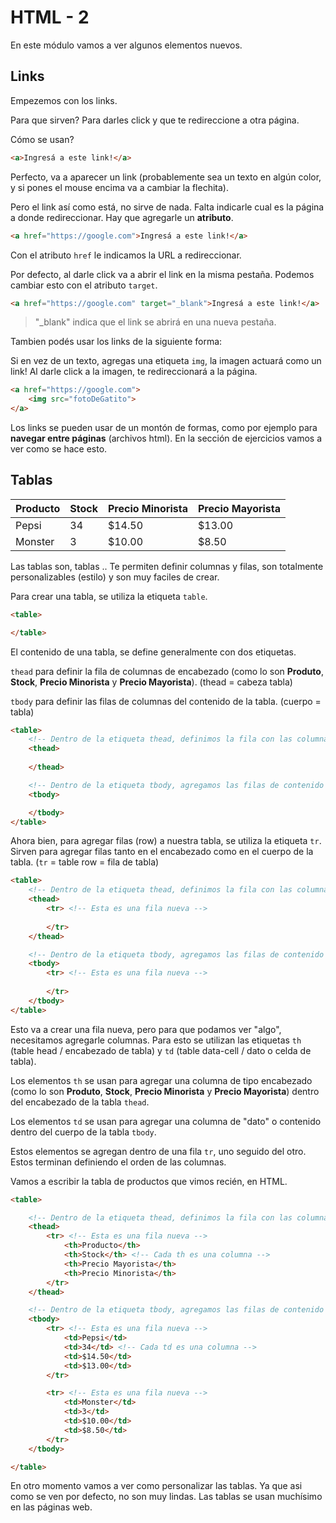 # HTML - 2

En este módulo vamos a ver algunos elementos nuevos.

## Links

Empezemos con los links.

Para que sirven? Para darles click y que te redireccione a otra página.

Cómo se usan?

```html
<a>Ingresá a este link!</a>
```

Perfecto, va a aparecer un link (probablemente sea un texto en algún color, y si pones el mouse encima va a cambiar la flechita).

Pero el link así como está, no sirve de nada. Falta indicarle cual es la página a donde redireccionar. Hay que agregarle un **atributo**.

```html
<a href="https://google.com">Ingresá a este link!</a>
```
Con el atributo ``href`` le indicamos la URL a redireccionar.

Por defecto, al darle click va a abrir el link en la misma pestaña. Podemos cambiar esto con el atributo ``target``.

```html
<a href="https://google.com" target="_blank">Ingresá a este link!</a>
```

> "_blank" indica que el link se abrirá en una nueva pestaña.

Tambien podés usar los links de la siguiente forma:

Si en vez de un texto, agregas una etiqueta ``img``, la imagen actuará como un link! Al darle click a la imagen, te redireccionará a la página.

```html
<a href="https://google.com">
    <img src="fotoDeGatito">
</a>
```

Los links se pueden usar de un montón de formas, como por ejemplo para **navegar entre páginas** (archivos html). En la sección de ejercicios vamos a ver como se hace esto.

## Tablas

|  Producto | Stock  | Precio Minorista  | Precio Mayorista  |
|---|---|---|---|
|  Pepsi | 34  |  $14.50 |  $13.00 |
|  Monster | 3  |  $10.00 |  $8.50 |

Las tablas son, tablas .. Te permiten definir columnas y filas, son totalmente personalizables (estilo) y son muy faciles de crear.

Para crear una tabla, se utiliza la etiqueta ``table``.

```html
<table>

</table>
```

El contenido de una tabla, se define generalmente con dos etiquetas. 

``thead`` para definir la fila de columnas de encabezado (como lo son **Produto**, **Stock**, **Precio Minorista** y **Precio Mayorista**). (thead = cabeza tabla)

``tbody`` para definir las filas de columnas del contenido de la tabla. (cuerpo = tabla)

```html
<table>
    <!-- Dentro de la etiqueta thead, definimos la fila con las columnas de encabezado -->
    <thead>
    
    </thead>

    <!-- Dentro de la etiqueta tbody, agregamos las filas de contenido de la tabla -->
    <tbody>

    </tbody>
</table>
```

Ahora bien, para agregar filas (row) a nuestra tabla, se utiliza la etiqueta ``tr``. Sirven para agregar filas tanto en el encabezado como en el cuerpo de la tabla. (``tr`` = table row = fila de tabla)

```html
<table>
    <!-- Dentro de la etiqueta thead, definimos la fila con las columnas de encabezado -->
    <thead>
        <tr> <!-- Esta es una fila nueva -->
        
        </tr>
    </thead>

    <!-- Dentro de la etiqueta tbody, agregamos las filas de contenido de la tabla -->
    <tbody>
        <tr> <!-- Esta es una fila nueva -->
        
        </tr>
    </tbody>
</table>
```

Esto va a crear una fila nueva, pero para que podamos ver "algo", necesitamos agregarle columnas. Para esto se utilizan las etiquetas ``th`` (table head / encabezado de tabla) y ``td`` (table data-cell / dato o celda de tabla).

Los elementos ``th`` se usan para agregar una columna de tipo encabezado (como lo son **Produto**, **Stock**, **Precio Minorista** y **Precio Mayorista**) dentro del encabezado de la tabla ``thead``.

Los elementos ``td`` se usan para agregar una columna de "dato" o contenido dentro del cuerpo de la tabla ``tbody``.

Estos elementos se agregan dentro de una fila ``tr``, uno seguido del otro. Estos terminan definiendo el orden de las columnas.

Vamos a escribir la tabla de productos que vimos recién, en HTML.

```html
<table>

    <!-- Dentro de la etiqueta thead, definimos la fila con las columnas de encabezado -->
    <thead>
        <tr> <!-- Esta es una fila nueva -->
            <th>Producto</th> 
            <th>Stock</th> <!-- Cada th es una columna -->
            <th>Precio Mayorista</th>
            <th>Precio Minorista</th>
        </tr>
    </thead>

    <!-- Dentro de la etiqueta tbody, agregamos las filas de contenido de la tabla -->
    <tbody>
        <tr> <!-- Esta es una fila nueva -->
            <td>Pepsi</td>
            <td>34</td> <!-- Cada td es una columna -->
            <td>$14.50</td>
            <td>$13.00</td>
        </tr>

        <tr> <!-- Esta es una fila nueva -->
            <td>Monster</td>
            <td>3</td>
            <td>$10.00</td>
            <td>$8.50</td>
        </tr>
    </tbody>

</table>
```

En otro momento vamos a ver como personalizar las tablas. Ya que asi como se ven por defecto, no son muy lindas. Las tablas se usan muchísimo en las páginas web.